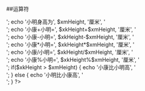 ﻿##运算符
<?php  
  $xkHeight = 180;  
  $xmHeight = 175;  

  echo '小康身高为', $xkHeight, '厘米', '<br \>';  
  echo '小明身高为', $xmHeight, '厘米', '<br \>';  
  echo '小康+小明=', $xkHeight+$xmHeight, '厘米', '<br \>';  
  echo '小康-小明=', $xkHeight-$xmHeight, '厘米', '<br \>';  
  echo '小康*小明=', $xkHeight*$xmHeight, '厘米', '<br \>';  
  echo '小康/小明=', $xkHeight/$xmHeight, '厘米', '<br \>';  
  echo '小康%小明=', $xkHeight%$xmHeight, '厘米', '<br \>';  
  
  if($xkHeight > $xmHeight)  
  {  
    echo '小康比小明高', '<br \>';  
  }  
  else   
  {  
    echo '小明比小康高', '<br \>';  
  }  
?>  